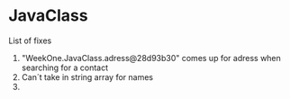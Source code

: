# JavaClass
List of fixes
1. "WeekOne.JavaClass.adress@28d93b30" comes up for adress when searching for a contact
2. Can´t take in string array for names
3. 